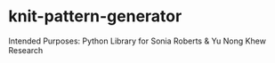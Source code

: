 # knit-pattern-generator
Intended Purposes: Python Library for Sonia Roberts &amp; Yu Nong Khew Research 
